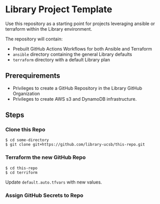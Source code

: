 # Library Project Template

Use this repository as a starting point for projects leveraging ansible or terraform within the Library environment.

The repository will contain:

- Prebuilt GitHub Actions Workflows for both Ansible and Terraform
- `ansible` directory containing the general Library defaults
- `terraform` directory with a default Library plan



## Prerequirements

- Privileges to create a GitHub Repository in the Library GitHub Organization
- Privileges to create AWS s3 and DynamoDB infrastructure.

## Steps

### Clone this Repo

```
$ cd some-directory
$ git clone git+https://github.com/library-ucsb/this-repo.git
```

### Terraform the new GitHub Repo

```
$ cd this-repo
$ cd terriform
```

Update `default.auto.tfvars` with new values.

### Assign GitHub Secrets to Repo